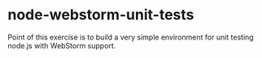 node-webstorm-unit-tests
========================

Point of this exercise is to build a very simple environment for unit testing node.js with WebStorm support.